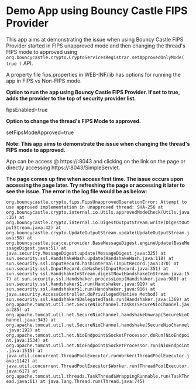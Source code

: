 # Demo App using Bouncy Castle FIPS Provider

This app aims at demonstrating the issue when using Bouncy Castle FIPS Provider started in FIPS unapproved mode and then changing the thread's FIPS mode to approved using `org.bouncycastle.crypto.CryptoServicesRegistrar.setApprovedOnlyMode( true )` API.

A property file fips.properties in WEB-INF/lib has options for running the app in FIPS vs Non-FIPS mode.

**Option to run the app using Bouncy Castle FIPS Provider. If set to true, adds the provider to the top of security provider list.**

fipsEnabled=true

**Option to change the thread's FIPS Mode to approved.**  

setFipsModeApproved=true 

**Note: This app aims to demonstrate the issue when changing the thread's FIPS mode to approved.**

App can be access @ https://<hostname>:8043 and clicking on the link on the page or directly accessing https://<hostname>:8043/SimpleServlet. 

__The page comes up fine when access first time. The issue occurs upon accessing the page later. Try refreshing the page or accessing it later to see the issue. The error in the log file would be as below:__

`org.bouncycastle.crypto.fips.FipsUnapprovedOperationError: Attempt to use approved implementation in unapproved thread: SHA-256
	at org.bouncycastle.crypto.internal.io.Utils.approvedModeCheck(Utils.java:16)
	at org.bouncycastle.crypto.internal.io.DigestOutputStream.write(DigestOutputStream.java:42)
	at org.bouncycastle.crypto.UpdateOutputStream.update(UpdateOutputStream.java:58)
	at org.bouncycastle.jcajce.provider.BaseMessageDigest.engineUpdate(BaseMessageDigest.java:51)
	at java.security.MessageDigest.update(MessageDigest.java:325)
	at sun.security.ssl.HandshakeHash.update(HandshakeHash.java:118)
	at sun.security.ssl.InputRecord.hashInternal(InputRecord.java:370)
	at sun.security.ssl.InputRecord.doHashes(InputRecord.java:351)
	at sun.security.ssl.HandshakeInStream.digestNow(HandshakeInStream.java:157)
	at sun.security.ssl.Handshaker.processLoop(Handshaker.java:980)
	at sun.security.ssl.Handshaker$1.run(Handshaker.java:919)
	at sun.security.ssl.Handshaker$1.run(Handshaker.java:916)
	at java.security.AccessController.doPrivileged(Native Method)
	at sun.security.ssl.Handshaker$DelegatedTask.run(Handshaker.java:1369)
	at org.apache.tomcat.util.net.SecureNioChannel.tasks(SecureNioChannel.java:285)
	at org.apache.tomcat.util.net.SecureNioChannel.handshakeUnwrap(SecureNioChannel.java:343)
	at org.apache.tomcat.util.net.SecureNioChannel.handshake(SecureNioChannel.java:192)
	at org.apache.tomcat.util.net.NioEndpoint$SocketProcessor.doRun(NioEndpoint.java:1534)
	at org.apache.tomcat.util.net.NioEndpoint$SocketProcessor.run(NioEndpoint.java:1515)
	at java.util.concurrent.ThreadPoolExecutor.runWorker(ThreadPoolExecutor.java:1142)
	at java.util.concurrent.ThreadPoolExecutor$Worker.run(ThreadPoolExecutor.java:617)
	at org.apache.tomcat.util.threads.TaskThread$WrappingRunnable.run(TaskThread.java:61)
	at java.lang.Thread.run(Thread.java:745)`
